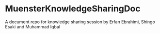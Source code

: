 # MuensterKnowledgeSharingDoc
A document repo for knowledge sharing session by Erfan Ebrahimi, Shingo Esaki and Muhammad Iqbal
